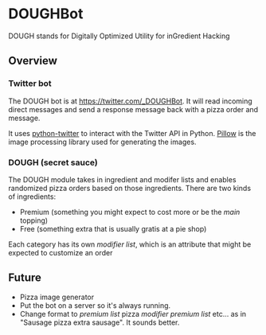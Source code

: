 # DOUGHBot
DOUGH stands for Digitally Optimized Utility for inGredient Hacking

## Overview

### Twitter bot
The DOUGH bot is at <https://twitter.com/_DOUGHBot>. It will read incoming direct messages and send a response message back 
with a pizza order and message.

It uses [python-twitter](https://github.com/bear/python-twitter) to interact with the Twitter API in Python.
[Pillow](https://github.com/python-pillow/Pillow) is the image processing library used for generating the images.

### DOUGH (secret sauce)
The DOUGH module takes in ingredient and modifer lists and enables randomized pizza orders based on those ingredients.
There are two kinds of ingredients:

* Premium (something you might expect to cost more or be the *main* topping)
* Free (something extra that is usually gratis at a pie shop)

Each category has its own *modifier list*, which is an attribute that might be expected to customize an order

## Future
* Pizza image generator
* Put the bot on a server so it's always running.
* Change format to *premium list* pizza *modifier premium list* etc... as in "Sausage pizza extra sausage". It sounds better.
